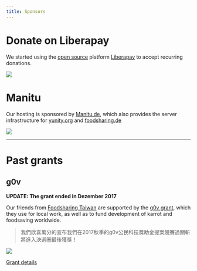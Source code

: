 ```yaml
---
title: Sponsors
---
```


# Donate on Liberapay

We started using the [open source](https://github.com/liberapay/liberapay.com) platform [Liberapay](https://liberapay.com) to accept recurring donations.

[![](https://liberapay.com/assets/widgets/donate.svg)](https://liberapay.com/foodsaving.world/donate)

# Manitu

Our hosting is sponsored by [Manitu.de](https://www.manitu.de/), which also provides the server infrastructure for [yunity.org](https://yunity.org) and [foodsharing.de](https://foodsharing.de)

![](https://foodsharing.de/img/manitu_logo.png)

---
# Past grants
## g0v

**UPDATE: The grant ended in Dezember 2017**

Our friends from [Foodsharing Taiwan](https://foodsharing.tw/) are supported by the [g0v grant](http://grants.g0v.tw/power/en), which they use for local work, as well as to fund development of karrot and foodsaving worldwide.

> 我們欣喜萬分的宣布我們在2017秋季的g0v公民科技獎助金提案競賽過關斬將進入決選圈最後獲獎！

![](https://grants.g0v.tw/images/power/poweredby-long.svg)

[Grant details](https://grants.g0v.tw/projects/5968ee2fd60a0d001ed1f7d1)
